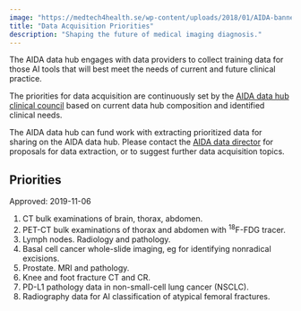 ```yaml
---
image: "https://medtech4health.se/wp-content/uploads/2018/01/AIDA-banner-smal.jpg"
title: "Data Acquisition Priorities"
description: "Shaping the future of medical imaging diagnosis."
---
```


The AIDA data hub engages with data providers to collect training data for those
AI tools that will best meet the needs of current and future clinical practice.

The priorities for data acquisition are continuously set by the
[AIDA data hub clinical council](https://medtech4health.se/aida/organisation/)
based on current data hub composition and identified clinical needs.

The AIDA data hub can fund work with extracting prioritized data for sharing on
the AIDA data hub. Please contact the
[AIDA data director](mailto:aida-data-director@medtech4health.se)
for proposals for data extraction, or to suggest further data
acquisition topics.

## Priorities

Approved: 2019-11-06

1. CT bulk examinations of brain, thorax, abdomen.
2. PET-CT bulk examinations of thorax and abdomen with <sup>18</sup>F-FDG tracer.
3. Lymph nodes. Radiology and pathology.
4. Basal cell cancer whole-slide imaging, eg for identifying nonradical excisions.
5. Prostate. MRI and pathology.
6. Knee and foot fracture CT and CR.
7. PD-L1 pathology data in non-small-cell lung cancer (NSCLC).
8. Radiography data for AI classification of atypical femoral fractures.

